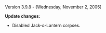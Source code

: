 Version 3.9.8 - (Wednesday, November 2, 2005)

**Update changes:**

- Disabled Jack-o-Lantern corpses.
